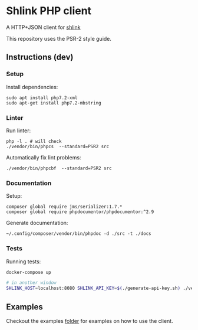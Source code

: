 # Shlink PHP client

A HTTP+JSON client for [shlink](https://shlink.io/)

This repository uses the PSR-2 style guide.

## Instructions (dev)

### Setup

Install dependencies:

    sudo apt install php7.2-xml
    sudo apt-get install php7.2-mbstring 

### Linter

Run linter:

    php -l . # will check
    ./vendor/bin/phpcs  --standard=PSR2 src

Automatically fix lint problems:

    ./vendor/bin/phpcbf  --standard=PSR2 src

### Documentation

Setup:

    composer global require jms/serializer:1.7.*
    composer global require phpdocumentor/phpdocumentor:^2.9

Generate documentation:

    ~/.config/composer/vendor/bin/phpdoc -d ./src -t ./docs


### Tests

Running tests:

```bash
docker-compose up

# in another window
SHLINK_HOST=localhost:8080 SHLINK_API_KEY=$(./generate-api-key.sh) ./vendor/bin/phpunit --bootstrap vendor/autoload.php tests
```
## Examples

Checkout the examples [folder](./examples) for examples on how to use the client.
